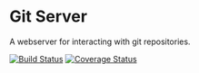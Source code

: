 # Git Server

A webserver for interacting with git repositories.

[![Build Status](https://travis-ci.org/drdgvhbh/gitserver.svg?branch=master)](https://travis-ci.org/drdgvhbh/gitserver)
[![Coverage Status](https://coveralls.io/repos/github/drdgvhbh/gitserver/badge.svg?branch=feature/coverall)](https://coveralls.io/github/drdgvhbh/gitserver?branch=feature/coverall)
